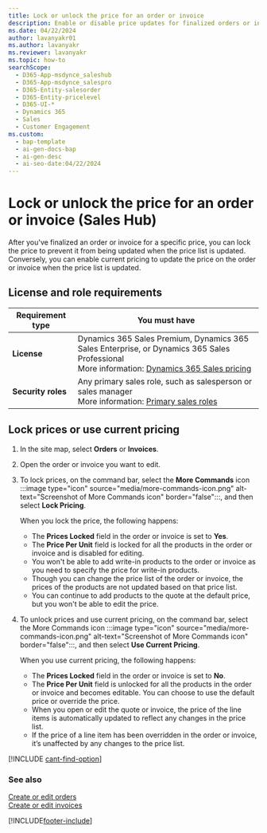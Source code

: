 ```yaml
---
title: Lock or unlock the price for an order or invoice
description: Enable or disable price updates for finalized orders or invoices in Sales Hub, ensuring control over pricing changes.
ms.date: 04/22/2024
author: lavanyakr01
ms.author: lavanyakr
ms.reviewer: lavanyakr
ms.topic: how-to
searchScope:
  - D365-App-msdynce_saleshub
  - D365-App-msdynce_salespro
  - D365-Entity-salesorder
  - D365-Entity-pricelevel
  - D365-UI-*
  - Dynamics 365
  - Sales
  - Customer Engagement
ms.custom:
  - bap-template
  - ai-gen-docs-bap
  - ai-gen-desc
  - ai-seo-date:04/22/2024
---
```

# Lock or unlock the price for an order or invoice (Sales Hub) 

After you've finalized an order or invoice for a specific price, you can lock the price to prevent it from being updated when the price list is updated. Conversely, you can enable current pricing to update the price on the order or invoice when the price list is updated.

## License and role requirements

| Requirement type | You must have |  
|-----------------------|---------|
| **License** | Dynamics 365 Sales Premium, Dynamics 365 Sales Enterprise, or Dynamics 365 Sales Professional <br>More information: [Dynamics 365 Sales pricing](https://dynamics.microsoft.com/sales/pricing/) |
| **Security roles** | Any primary sales role, such as salesperson or sales manager<br>  More information: [Primary sales roles](security-roles-for-sales.md#primary-sales-roles)|

## Lock prices or use current pricing

1. In the site map, select **Orders** or **Invoices**.

2. Open the order or invoice you want to edit.
3. To lock prices, on the command bar, select the **More Commands** icon :::image type="icon" source="media/more-commands-icon.png" alt-text="Screenshot of More Commands icon" border="false":::, and then select **Lock Pricing**.
    
    When you lock the price, the following happens:
      - The **Prices Locked** field in the order or invoice is set to **Yes**.
      - The **Price Per Unit** field is locked for all the products in the order or invoice and is disabled for editing.
      - You won't be able to add write-in products to the order or invoice as you need to specify the price for write-in products.
      - Though you can change the price list of the order or invoice, the prices of the products are not updated based on that price list.
      - You can continue to add products to the quote at the default price, but you won't be able to edit the price.  
4. To unlock prices and use current pricing, on the command bar, select the More Commands icon :::image type="icon" source="media/more-commands-icon.png" alt-text="Screenshot of More Commands icon" border="false":::, and then select **Use Current Pricing**.

    When you use current pricing, the following happens:
    - The **Prices Locked** field in the order or invoice is set to **No**.
    - The **Price Per Unit** field is unlocked for all the products in the order or invoice and becomes editable. You can choose to use the default price or override the price.
    - When you open or edit the quote or invoice, the price of the line items is automatically updated to reflect any changes in the price list.
    - If the price of a line item has been overridden in the order or invoice, it’s unaffected by any changes to the price list. 

[!INCLUDE [cant-find-option](../includes/cant-find-option.md)]

### See also

[Create or edit orders](create-edit-order-sales.md)  
[Create or edit invoices](create-edit-invoice-sales.md)

[!INCLUDE[footer-include](../includes/footer-banner.md)]